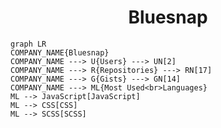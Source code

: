 <h1 align="center">Bluesnap</h1>

```mermaid
graph LR
COMPANY_NAME{Bluesnap}
COMPANY_NAME ---> U{Users} ---> UN[2]
COMPANY_NAME ---> R{Repositories} ---> RN[17]
COMPANY_NAME ---> G{Gists} ---> GN[14]
COMPANY_NAME ---> ML{Most Used<br>Languages}
ML --> JavaScript[JavaScript]
ML --> CSS[CSS]
ML --> SCSS[SCSS]
```
